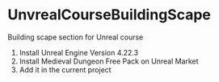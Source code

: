 # UnvrealCourseBuildingScape
Building scape section for Unreal course

1. Install Unreal Engine Version 4.22.3
2. Install Medieval Dungeon Free Pack on Unreal Market
3. Add it in the current project